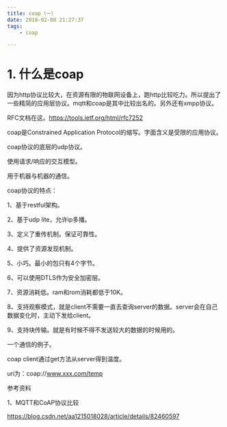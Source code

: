 ```yaml
---
title: coap（一）
date: 2018-02-08 21:27:37
tags:
	- coap

---
```


# 1. 什么是coap 

因为http协议比较大，在资源有限的物联网设备上，跑http比较吃力。所以提出了一些精简的应用层协议。mqtt和coap是其中比较出名的。另外还有xmpp协议。

RFC文档在这。https://tools.ietf.org/html/rfc7252

coap是Constrained Application Protocol的缩写。字面含义是受限的应用协议。

coap协议的底层的udp协议。



使用请求/响应的交互模型。

用于机器与机器的通信。



coap协议的特点：

1、基于restful架构。

2、基于udp lite，允许ip多播。

3、定义了重传机制。保证可靠性。

4、提供了资源发现机制。

5、小巧。最小的包只有4个字节。

6、可以使用DTLS作为安全加密层。

7、资源消耗低。ram和rom消耗都低于10K。

8、支持观察模式，就是client不需要一直去查询server的数据。server会在自己数据变化时，主动下发给client。

9、支持块传输。就是有时候不得不发送较大的数据的时候用的。



一个通信的例子。

coap client通过get方法从server得到温度。

uri为：coap://www.xxx.com/temp



参考资料

1、MQTT和CoAP协议比较

https://blog.csdn.net/aa1215018028/article/details/82460597